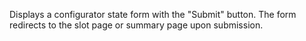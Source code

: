Displays a configurator state form with the "Submit" button. The form redirects to the slot page or summary page upon submission.
